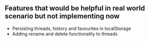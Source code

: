 ## Features that would be helpful in real world scenario but not implementing now

- Persisting threads, history and favourites in localStorage
- Adding rename and delete functionality to threads
